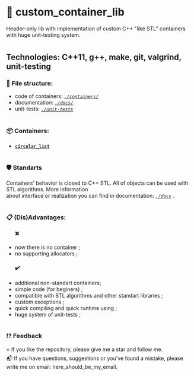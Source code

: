 # :green_book: custom_container_lib
Header-only lib with implementation of custom C++ "like STL" containers with huge unit-testing system.

#

## Technologies: C++11, g++, make, git, valgrind, unit-testing

### :open_file_folder: File structure:
+ code of containers:   [*` ./containers/ `*](https://github.com/Shangin-Leonid/custom_container_lib/containers)
+ documentation:        [*` ./docs/ `*](https://github.com/Shangin-Leonid/custom_container_lib/docs)
+ unit-tests:           [*` ./unit-tests `*](https://github.com/Shangin-Leonid/custom_container_lib/unit-tests)

#

### :package: Containers:
+ [**` circular_list `**](https://github.com/Shangin-Leonid/custom_container_lib/container/circular_list.hpp)


#

### :shield: Standarts
Containers' behavior is closed to C++ STL.  All of objects can be used with STL algorithms. More information \
about interface or realization you can find in documentation: [*` ./docs `*](https://github.com/Shangin-Leonid/custom_container_lib/docs) .

#

### :clipboard: (Dis)Advantages:

#### <ul> :x: </ul>
+ now there is no container ;
+ no supporting allocators ;


#### <ul> :heavy_check_mark: </ul>
+ additional non-standart containers;
+ simple code (for beginers) ;
+ compatible with STL algorithms and other standart libraries ;
+ custom exceptions ;
+ quick compiling and quick runtime using ;
+ huge system of unit-tests ;

#

### :interrobang: Feedback
:star:   If you like the repository, please give me a star and follow me. \
:mailbox_with_mail:   If you have questions, suggestions or you've found a mistake, please write me on email: here_should_be_my_email.

